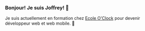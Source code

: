 ### Bonjour! Je suis Joffrey! :wave:

Je suis actuellement en formation chez [Ecole O'Clock](https://oclock.io) pour devenir développeur web et web mobile. :rocket:

<!--
**JoffreyMS/JoffreyMS** is a ✨ _special_ ✨ repository because its `README.md` (this file) appears on your GitHub profile.

Here are some ideas to get you started:

- 🔭 I’m currently working on ...
- 🌱 I’m currently learning ...
- 👯 I’m looking to collaborate on ...
- 🤔 I’m looking for help with ...
- 💬 Ask me about ...
- 📫 How to reach me: ...
- 😄 Pronouns: ...
- ⚡ Fun fact: ...
-->
